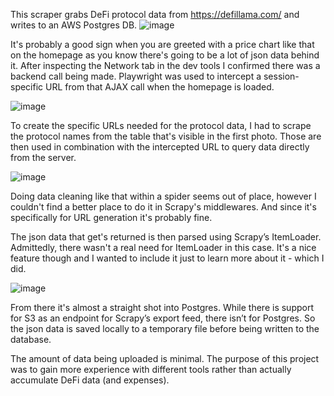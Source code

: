 This scraper grabs DeFi protocol data from https://defillama.com/ and writes to an AWS Postgres DB.
![image](https://user-images.githubusercontent.com/62268115/159244693-828fae04-26c1-42d7-a371-fbf3da8b82ef.png)


It's probably a good sign when you are greeted with a price chart like that on the homepage as you know there's going to be a lot of json data behind it. After inspecting the Network tab in the dev tools I confirmed there was a backend call being made.  Playwright was used to intercept a session-specific URL from that AJAX call when the homepage is loaded. 

![image](https://user-images.githubusercontent.com/62268115/159244955-c8ee8bf3-c448-41f6-a41f-8c480ab4f8f1.png)

To create the specific URLs needed for the protocol data, I had to scrape the protocol names from the table that's visible in the first photo.  Those are then used in combination with the intercepted URL to query data directly from the server.

![image](https://user-images.githubusercontent.com/62268115/159245704-e347d638-03e4-4dc5-9fde-6acff2436316.png)

Doing data cleaning like that within a spider seems out of place, however I couldn't find a better place to do it in Scrapy's middlewares.  And since it's specifically for URL generation it's probably fine.

The json data that get's returned is then parsed using Scrapy’s ItemLoader.  Admittedly, there wasn't a real need for ItemLoader in this case. It's a nice feature though and I wanted to include it just to learn more about it - which I did.

![image](https://user-images.githubusercontent.com/62268115/159249723-129f40bf-eb03-4302-b046-0d2abd974447.png)

From there it's almost a straight shot into Postgres. While there is support for S3 as an endpoint for Scrapy’s export feed, there isn’t for Postgres. So the json data is saved locally to a temporary file before being written to the database.

The amount of data being uploaded is minimal. The purpose of this project was to gain more experience with different tools rather than actually accumulate DeFi data (and expenses).
